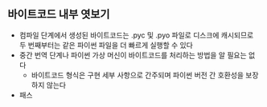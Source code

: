 ## 바이트코드 내부 엿보기

- 컴파일 단계에서 생성된 바이트코드는 .pyc 및 .pyo 파일로 디스크에 캐시되므로 두 번째부터는 같은 파이썬 파일을 더 빠르게 실행할 수 있다
- 중간 번역 단계나 파이썬 가상 머신이 바이트코드를 처리하는 방법을 알 필요는 없다
    - 바이트코드 형식은 구현 세부 사항으로 간주되며 파이썬 버전 간 호환성을 보장하지 않는다
- 패스